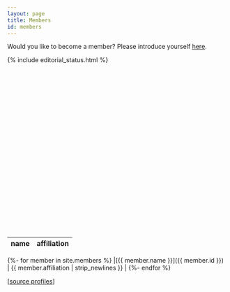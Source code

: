 ```yaml
---
layout: page
title: Members
id: members
---
```


<link rel="stylesheet" type="text/css" href="css/leaflet.css">
<link rel="stylesheet" type="text/css" href="css/MarkerCluster.Default.css">

Would you like to become a member? Please introduce yourself [here](https://github.com/open-traits-network/open-traits-network.github.io/issues/new?assignees=open-traits-network%2Feditors&labels=new+member&template=register-member.md&title=I%27d+like+to+join+the+Open+Traits+Network). 

{% include editorial_status.html %}

<div id="map-container" style="height:350px;width:550px;"></div>

<script type="text/javascript" src="js/leaflet.js"></script>
<script type="text/javascript" src="js/leaflet.markercluster.js"></script>
<script type="text/javascript">

{% include members.js %}

function onEachFeature(feature, layer) {
  if (feature.properties && feature.properties.popupContent) {
    layer.bindPopup(feature.properties.popupContent);
  }
}

var map = L.map('map-container').setView([0,0], 1);

L.tileLayer('https://{s}.tile.osm.org/{z}/{x}/{y}.png', {
  attribution: '&copy; <a href="https://osm.org/copyright">OpenStreetMap</a> contributors'
}).addTo(map);

var featureGroup = L.markerClusterGroup();
featureGroup.addLayer(
	L.geoJSON(otnMembers, {
      onEachFeature: onEachFeature
    }
  )
);

map.addLayer(featureGroup);
</script>

<br/>

|name|affiliation|
|---|---|
{%- for member in site.members %}
|[{{ member.name }}]({{ member.id }}) | {{ member.affiliation | strip_newlines }} |
{%- endfor %}

[<a href="https://github.com/open-traits-network/open-traits-network.github.io/tree/master/_members">source profiles</a>]
